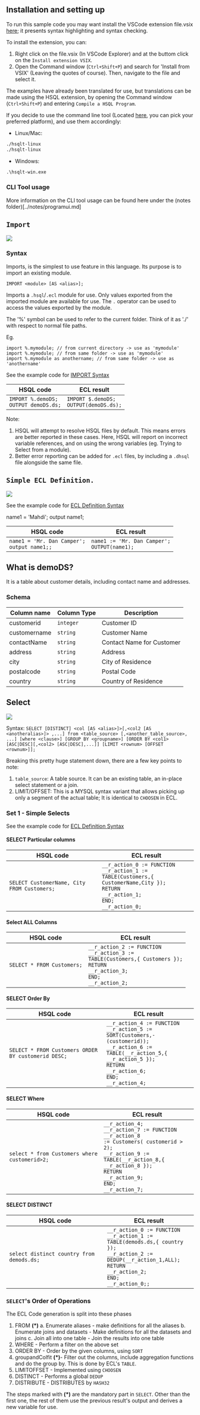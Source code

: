 ## Installation and setting up

To run this sample code you may want install the VSCode extension file.vsix [here](./Extension_LatestVersion/hsqlt-extension-0.0.14.vsix); it presents syntax highlighting and syntax checking.

To install the extension, you can:
1. Right click on the file.vsix (In VSCode Explorer) and at the buttom click on the `Install extension VSIX`.
2. Open the Command window (`Ctrl+Shift+P`) and search for 'Install from VSIX' (Leaving the quotes of course). Then, navigate to the file and select it.

The examples have already been translated for use, but translations can be made using the HSQL extension, by opening the Command window (`Ctrl+Shift+P`) and entering `Compile a HSQL Program`.


If you decide to use the command line tool (Located [here](./Extension_LatestVersion/), you can pick your preferred platform), and use them accordingly:

- Linux/Mac:
```sh
./hsqlt-linux
./hsqlt-linux
```

- Windows:
```cmd
.\hsqlt-win.exe
```

### CLI Tool usage

More information on the CLI tool usage can be found here under the (notes folder)[../notes/programui.md]

## `Import`

<img src="./GrammarRule_SVGs/importStmt.rrd.svg">

### Syntax

Imports, is the simplest to use feature in this language. Its purpose is to import an existing module.

```
IMPORT <module> [AS <alias>];
```

Imports a `.hsql`/`.ecl` module for use.
Only values exported from the imported module are available for use. The `.` operator can be used to access the values exported by the module.

The '%' symbol can be used to refer to the current folder. Think of it as './' with respect to normal file paths.

Eg.
```
import %.mymodule; // from current directory -> use as 'mymodule'
import %.mymodule; // from same folder -> use as 'mymodule'
import %.mymodule as anothername; // from same folder -> use as 'anothername'

```
See the example code for [IMPORT Syntax](.\import.ecl)

|HSQL code|ECL result|
|---|---|
|<code>IMPORT %.demoDS;<br />OUTPUT demoDS.ds;</code>|<code>IMPORT $.demoDS;<br />OUTPUT(demoDS.ds);</code>|

Note:
1. HSQL will attempt to resolve HSQL files by default. This means errors are better reported in these cases. Here, HSQL will report on incorrect variable references, and on using the wrong variables (eg. Trying to Select from a module).
2. Better error reporting can be added for `.ecl` files, by including a `.dhsql` file alongside the same file.


## `Simple ECL Definition.`

<img src="./GrammarRule_SVGs/definitionStmt.rrd.svg">

See the example code for [ECL Definition Syntax](.\simpleECLDefinition.HSQL)

name1 = 'Mahdi';
output name1;

|HSQL code|ECL result|
|---|---|
|<code>name1 = 'Mr. Dan Camper';<br />output name1;;</code>|<code>name1 := 'Mr. Dan Camper';<br />OUTPUT(name1);</code>|


## What is demoDS?

It is a table about customer details, including contact name and addresses.

### Schema

|Column name| Column Type| Description|
|---|---|---|
|customerid | `integer` | Customer ID |
|customername | `string` | Customer Name|
|contactName | `string` | Contact Name for Customer |
|address | `string` | Address|
|city |  `string` | City of Residence|
|postalcode | `string` | Postal Code |
|country | `string` | Country of Residence |
## Select

<img src="./GrammarRule_SVGs/selectStmt.rrd.svg">

Syntax:
`SELECT [DISTINCT] <col [AS <alias>]>[,<col2 [AS <anotheralias>]> ,...] from <table_source> [,<another_table_source>, ...] [where <clause>] [GROUP BY <groupname>] [ORDER BY <col1> [ASC|DESC][,<col2> [ASC|DESC],...]] [LIMIT <rownum> [OFFSET <rownum>]];
`

Breaking this pretty huge statement down, there are a few key points to note:
1. `table_source`: A table source. It can be an existing table, an in-place select statement or a join. 
2. LIMIT/OFFSET: This is a MYSQL syntax variant that allows picking up only a segment of the actual table; It is identical to `CHOOSEN` in ECL. 

### Set 1 - Simple Selects 

See the example code for [ECL Definition Syntax](.\simpleSelects.HSQL)

#### SELECT Particular columns

|HSQL code|ECL result|
|---|---|
|<code>SELECT CustomerName, City FROM Customers;</code>|<code>__r_action_0 := FUNCTION<br />__r_action_1 := TABLE(Customers,{ CustomerName,City });<br />RETURN __r_action_1;<br />END;<br />__r_action_0;</code>|

#### Select ALL Columns

|HSQL code|ECL result|
|---|---|
|<code>SELECT * FROM Customers;</code>|<code>__r_action_2 := FUNCTION<br />__r_action_3 := TABLE(Customers,{ Customers });<br />RETURN __r_action_3;<br />END;<br />__r_action_2;</code>|

#### SELECT Order By

|HSQL code|ECL result|
|---|---|
|<code>SELECT * FROM Customers ORDER BY customerid DESC;</code>|<code>__r_action_4 := FUNCTION<br />__r_action_5 := SORT(Customers,-(customerid));<br />__r_action_6 := TABLE(__r_action_5,{ __r_action_5 });<br />RETURN __r_action_6;<br />END;<br />__r_action_4;</code>|

#### SELECT Where

|HSQL code|ECL result|
|---|---|
|<code>select * from Customers where customerid>2;</code>|<code>__r_action_4;<br />__r_action_7 := FUNCTION<br />__r_action_8 := Customers( customerid > 2);<br />__r_action_9 := TABLE(__r_action_8,{ __r_action_8 });<br />RETURN __r_action_9;<br />END;<br />__r_action_7;</code>|


<!-- // TODO add examples for SELECT DISTINCT -->
#### SELECT DISTINCT

|HSQL code|ECL result|
|---|---|
|<code>select distinct country from demods.ds;</code>|<code>__r_action_0 := FUNCTION<br />__r_action_1 := TABLE(demods.ds,{ country });<br />__r_action_2 := DEDUP(__r_action_1,ALL);<br />RETURN __r_action_2;<br />END;<br />__r_action_0;;</code>|


### `SELECT`'s Order of Operations


The ECL Code generation is split into these phases
1. FROM **(*)**
    a. Enumerate aliases - make definitions for all the aliases
    b. Enumerate joins and datasets - Make definitions for all the datasets and joins
    c. Join all into one table - Join the results into one table  
2. WHERE - Perform a filter on the above set
3. ORDER BY - Order by the given columns, using `SORT`
4. groupandColfit **(*)**- Filter out the columns, include aggregation functions and do the group by. This is done by ECL's `TABLE`.
5. LIMITOFFSET - Implemented using `CHOOSEN`
6. DISTINCT - Performs a global `DEDUP`
7. DISTRIBUTE - DISTRIBUTES by `HASH32`


The steps marked with **(*)**  are the mandatory part in `SELECT`. Other than the first one, the rest of them use the previous result's output and derives a new variable for use.
